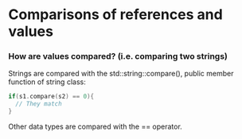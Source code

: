 # Comparisons of references and values

### How are values compared? (i.e. comparing two strings)

Strings are compared with the std::string::compare(), public member function of string class:

```C++
if(s1.compare(s2) == 0){
  // They match
}
```
Other data types are compared with the == operator.
